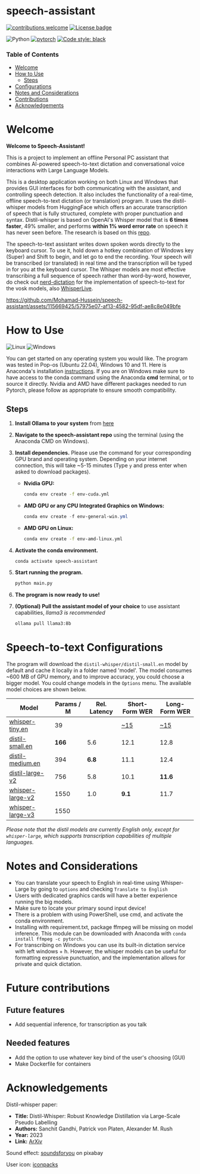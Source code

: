 # speech-assistant


[![contributions welcome](https://img.shields.io/badge/contributions-welcome-brightgreen.svg?style=flat)](https://github.com/dwyl/esta/issues)
[![License badge](https://img.shields.io/badge/License-MIT-blue.svg)](https://opensource.org/license/mit/)               

![Python](https://img.shields.io/badge/Python-3.11-3776AB.svg?style=flat&logo=python&logoColor=white)
[![pytorch](https://img.shields.io/badge/PyTorch-2.3.0-EE4C2C.svg?style=flat&logo=pytorch)](https://pytorch.org)
[![Code style: black](https://img.shields.io/badge/code%20style-black-000000.svg)](https://github.com/psf/black)


<!-- 
[![Mohamad-Hussein github](https://img.shields.io/badge/GitHub-Mohamad-Hussein.svg?style=flat&logo=github)](https://github.com/Mohamad-Hussein)
![Static Badge](https://img.shields.io/badge/any%20text-you%20like-blue) 
![GitHub repo size](https://img.shields.io/github/repo-size/:Mohamad-Hussein/:speech-assistant)
-->

### Table of Contents
- [Welcome](#Welcome)
- [How to Use](#How-to-Use)
  - [Steps](#steps)
- [Configurations](#Configurations)
- [Notes and Considerations](#notes-and-considerations)
- [Contributions](#future-contributions)
- [Acknowledgements](#acknowledgements)


# Welcome
**Welcome to Speech-Assistant!**

This is a project to implement an offline Personal PC assistant that combines AI-powered speech-to-text dictation and conversational voice interactions with Large Language Models.

This is a desktop application working on both Linux and Windows that provides GUI interfaces for both communicating with the assistant, and controlling speech detection. It also includes the functionality of a real-time, offline speech-to-text dictation (or translation) program. It uses the distil-whisper models from HuggingFace which offers an accurate transcription of speech that is fully structured, complete with proper punctuation and syntax. Distil-whisper is based on OpenAI's Whisper model that is **6 times faster**, 49% smaller, and performs **within 1% word error rate** on speech it has never seen before. The research is based on this [repo](https://github.com/huggingface/distil-whisper).

The speech-to-text assistant writes down spoken words directly to the keyboard cursor. To use it, hold down a hotkey combination of Windows key (Super) and Shift to begin, and let go to end the recording. Your speech will be transcribed (or translated) in real time and the transcription will be typed in for you at the keyboard cursor. The Whisper models are most effective transcribing a full sequence of speech rather than word-by-word, however, do check out [nerd-dictation](https://github.com/ideasman42/nerd-dictation) for the implementation of speech-to-text for the vosk models, also [WhisperLive](https://github.com/collabora/WhisperLive).



https://github.com/Mohamad-Hussein/speech-assistant/assets/115669425/57975e07-af13-4582-95df-ae8c8e049bfe


# How to Use
![Linux](https://img.shields.io/badge/Linux-F2F2F2) ![Windows](https://img.shields.io/badge/Windows-17b3d2)

You can get started on any operating system you would like. The program was tested in Pop-os (Ubuntu 22.04), Windows 10 and 11. Here is Anaconda's installation [instructions](https://docs.anaconda.com/free/anaconda/install/). If you are on Windows make sure to have access to the conda command using the Anaconda **cmd** terminal, or to source it directly. Nvidia and AMD have different packages needed to run Pytorch, please follow as appropriate to ensure smooth compatibility.

## Steps
1. **Install Ollama to your system** from [here](https://ollama.com/download)
2. **Navigate to the speech-assistant repo** using the terminal (using the Anaconda CMD on Windows).

3. **Install dependencies.** Please use the command for your corresponding GPU brand and operating system. Depending on your internet connection, this will take ~5-15 minutes (Type ```y``` and press enter when asked to download packages).
   - **Nvidia GPU:**
     ```bash
     conda env create -f env-cuda.yml
     ```
   - **AMD GPU or any CPU Integrated Graphics on Windows:**
     ```powershell
     conda env create -f env-general-win.yml
     ```

   - **AMD GPU on Linux:**
     ```bash
     conda env create -f env-amd-linux.yml
     ```
4. **Activate the conda environment.**
    ```bash
    conda activate speech-assistant
    ```
5. **Start running the program.**
    ```bash
    python main.py
    ```
6. **The program is now ready to use!**

7. **(Optional) Pull the assistant model of your choice** to use assistant capabilities, *llama3 is recommended*
    ```bash
    ollama pull llama3:8b
    ```
# Speech-to-text Configurations
The program will download the ```distil-whisper/distil-small.en``` model by default and cache it locally in a folder named 'model'. The model consumes ~600 MB of GPU memory, and to improve accuracy, you could choose a bigger model. You could change models in the `Options` menu. The available model choices are shown below. 

| Model                                                                      | Params / M | Rel. Latency | Short-Form WER | Long-Form WER |
|----------------------------------------------------------------------------|------------|--------------|----------------|---------------|
| [whisper-tiny.en](https://huggingface.co/openai/whisper-tiny.en)         | 39       |          | [~15](https://arxiv.org/abs/2212.04356)        | [~15](https://arxiv.org/abs/2212.04356)          |
| [distil-small.en](https://huggingface.co/distil-whisper/distil-small.en)   | **166**    | 5.6          | 12.1           | 12.8          |
| [distil-medium.en](https://huggingface.co/distil-whisper/distil-medium.en) | 394    | **6.8**      | 11.1           | 12.4          |
| [distil-large-v2](https://huggingface.co/distil-whisper/distil-large-v2)   | 756        | 5.8          | 10.1           | **11.6**      |
| [whisper-large-v2](https://huggingface.co/openai/whisper-large-v2)         | 1550       | 1.0          | **9.1**        | 11.7          |
| [whisper-large-v3](https://huggingface.co/openai/whisper-large-v3)         | 1550       |           |         |           |

*Please note that the distil models are currently English only, except for ```whisper-large```, which supports transcription capabilities of multiple languages.*

# Notes and Considerations
- You can translate your speech to English in real-time using Whisper-Large by going to `options` and checking `Translate to English`
- Users with dedicated graphics cards will have a better experience running the big models.
- Make sure to locate your primary sound input device!
- There is a problem with using PowerShell, use cmd, and activate the conda environment.
- Installing with requirement.txt, package ffmpeg will be missing on model inference. This module can be downloaded with Anaconda with ```conda install ffmpeg -c pytorch.```
- For transcribing on Windows you can use its built-in dictation service with left windows + h. However, the whisper models can be useful for formatting expressive punctuation, and the implementation allows for private and quick dictation.

# Future contributions
## Future features
- Add sequential inference, for transcription as you talk
  
## Needed features
- Add the option to use whatever key bind of the user's choosing (GUI)
- Make Dockerfile for containers

# Acknowledgements

Distil-whisper paper:

- **Title:** Distil-Whisper: Robust Knowledge Distillation via Large-Scale Pseudo Labelling
- **Authors:** Sanchit Gandhi, Patrick von Platen, Alexander M. Rush
- **Year:** 2023
- **Link:** [ArXiv](https://arxiv.org/abs/2311.00430)

Sound effect: [soundsforyou](https://pixabay.com/users/soundsforyou-4861230/) on pixabay

User icon: [iconpacks](https://www.iconpacks.net/free-icon/user-3296.html)
